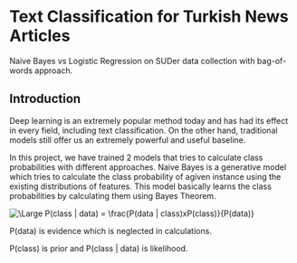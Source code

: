 # Text Classification for Turkish News Articles
 Naive Bayes vs Logistic Regression on SUDer data collection with bag-of-words approach.

## Introduction

Deep learning is an extremely popular method today and has had its effect in every field, including text classification. On the other hand, traditional models still offer us an extremely powerful and useful baseline.

In this project, we have trained 2 models that tries to calculate class probabilities with different approaches. Naive Bayes is a generative model which tries to calculate the class probability of agiven instance using the existing distributions of features. This model basically learns the class probabilities by calculating them using Bayes Theorem.

<img src="https://latex.codecogs.com/svg.latex?\Large&space;P(class | data) = \frac{P(data | class)xP(class)}{P(data)}" title="\Large P(class | data) = \frac{P(data | class)xP(class)}{P(data)}" />

P(data) is evidence which is neglected in calculations.

P(class) is prior and P(class | data) is likelihood.

